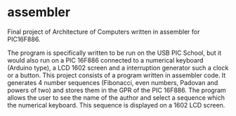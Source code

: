 # assembler
Final project of Architecture of Computers written in assembler for PIC16F886.

The program is specifically written to be run on the USB PIC School, but it would also run on a PIC 16F886 connected to a numerical keyboard (Arduino type), a LCD 1602 screen and a interruption generator such a clock or a button.
This project consists of a program written in assembler code. It generates 4 number sequences (Fibonacci, even numbers, Padovan and powers of two) and stores them in the GPR of the PIC 16F886. 
The program allows the user to see the name of the author and select a sequence which the numerical keyboard. This sequence is displayed on a 1602 LCD screen.
